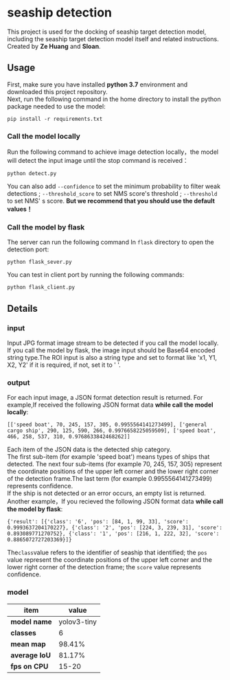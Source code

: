 # seaship detection
This project is used for the docking of seaship target detection model, including the seaship target detection model itself and related instructions.<br/>
Created by **Ze Huang** and **Sloan**.

## **Usage**
First, make sure you have installed **python 3.7** environment and downloaded this project repository.<br/>
Next, run the following command in the home directory to install the python package needed to use the model:
```
pip install -r requirements.txt
```
### Call the model locally 
Run the following command to achieve image detection locally，the model will detect the input image until the stop command is received：
```
python detect.py
```
You can also add `--confidence` to set the minimum probability to filter weak detections ; `--threshold_score` to set NMS score's threshold ; `--threshold` to set NMS' s score. **But we recommend that you should use the default values！**
### Call the model by flask
The server can run the following command In `flask` directory to open the detection port:
```
python flask_sever.py
```
You can test in client port by running the following commands:
```
python flask_client.py
```
## Details
### input
Input JPG format image stream to be detected if you call the model locally.<br/>
If you call the model by flask, the image input should be Base64 encoded string type.The ROI input is also a string type and set to format like 'x1, Y1, X2, Y2' if it is required, if not, set it to ' '. 
### output
For each input image, a JSON format detection result is returned.
For example,If received the following JSON format data **while call the model locally**:
```
[['speed boat', 70, 245, 157, 305, 0.9955564141273499], ['general cargo ship', 290, 125, 590, 266, 0.9976658225059509], ['speed boat', 466, 258, 537, 310, 0.9768633842468262]]
```
Each item of the JSON data is the detected ship category.<br/>
The first sub-item (for example 'speed boat') means types of ships that detected. The next four sub-items (for example 70, 245, 157, 305) represent the coordinate positions of the upper left corner and the lower right corner of the detection frame.The last term (for example 0.9955564141273499) represents confidence.<br/>
If the ship is not detected or an error occurs, an empty list is returned.<br/>
Another example，If you recieved the following JSON format data **while call the model by flask**:
```
{'result': [{'class': '6', 'pos': [84, 1, 99, 33], 'score': 0.9993637204170227}, {'class': '2', 'pos': [224, 3, 239, 31], 'score': 0.893089771270752}, {'class': '1', 'pos': [216, 1, 222, 32], 'score': 0.8865072727203369}]}
```
The`class`value refers to the identifier of seaship that identified; the `pos` value represent the coordinate positions of the upper left corner and the lower right corner of the detection frame; the `score` value represents confidence.
### model
| item | value |
|--|--|
|  **model name**|yolov3-tiny  |
|  **classes**|6  |
|  **mean map**|98.41%  |
|  **average IoU**|81.17%  |
|  **fps on CPU**|15-20  |
